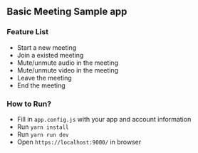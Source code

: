## Basic Meeting Sample app

### Feature List

- Start a new meeting
- Join a existed meeting
- Mute/unmute audio in the meeting
- Mute/unmute video in the meeting
- Leave the meeting
- End the meeting

### How to Run?

- Fill in `app.config.js` with your app and account information
- Run `yarn install`
- Run `yarn run dev`
- Open `https://localhost:9000/` in browser